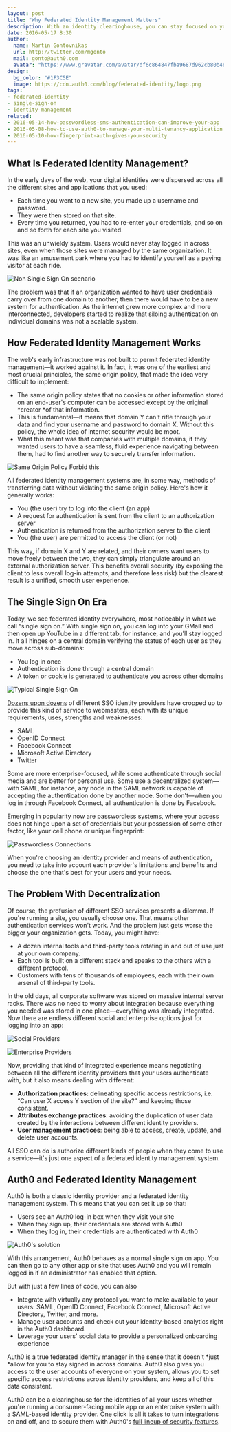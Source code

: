 ```yaml
---
layout: post
title: "Why Federated Identity Management Matters"
description: With an identity clearinghouse, you can stay focused on your business, not figuring out who your users are.
date: 2016-05-17 8:30
author:
  name: Martin Gontovnikas
  url: http://twitter.com/mgonto
  mail: gonto@auth0.com
  avatar: "https://www.gravatar.com/avatar/df6c864847fba9687d962cb80b482764??s=60"
design: 
  bg_color: "#1F3C5E"
  image: https://cdn.auth0.com/blog/federated-identity/logo.png
tags: 
- federated-identity
- single-sign-on
- identity-management
related:
- 2016-05-14-how-passwordless-sms-authentication-can-improve-your-app
- 2016-05-08-how-to-use-auth0-to-manage-your-multi-tenancy-application
- 2016-05-10-how-fingerprint-auth-gives-you-security
---
```


## What Is Federated Identity Management?

In the early days of the web, your digital identities were dispersed across all the different sites and applications that you used: 

* Each time you went to a new site, you made up a username and password. 
* They were then stored on that site. 
* Every time you returned, you had to re-enter your credentials, and so on and so forth for each site you visited.

This was an unwieldy system. Users would never stay logged in across sites, even when those sites were managed by the same organization. It was like an amusement park where you had to identify yourself as a paying visitor at each ride.

![Non Single Sign On scenario](https://cdn.auth0.com/blog/federated-identity/non-sso-scenario.png)

The problem was that if an organization wanted to have user credentials carry over from one domain to another, then there would have to be a new system for authentication. As the internet grew more complex and more interconnected, developers started to realize that siloing authentication on individual domains was not a scalable system.

## How Federated Identity Management Works

The web's early infrastructure was not built to permit federated identity management—it worked against it. In fact, it was one of the earliest and most crucial principles, the same origin policy, that made the idea very difficult to implement:

* The same origin policy states that no cookies or other information stored on an end-user's computer can be accessed except by the original *creator *of that information. 
* This is fundamental—it means that domain Y can't rifle through your data and find your username and password to domain X. Without this policy, the whole idea of internet security would be moot. 
* What this meant was that companies with multiple domains, if they wanted users to have a seamless, fluid experience navigating between them, had to find another way to securely transfer information.

![Same Origin Policy Forbid this](https://cdn.auth0.com/blog/federated-identity/same-origin-policy-forbids-this.png)

All federated identity management systems are, in some way, methods of transferring data without violating the same origin policy. Here's how it generally works:

* You (the user) try to log into the client (an app)
* A request for authentication is sent from the client to an authorization server
* Authentication is returned from the authorization server to the client
* You (the user) are permitted to access the client (or not)

This way, if domain X and Y are related, and their owners want users to move freely between the two, they can simply triangulate around an external authorization server. This benefits overall security (by exposing the client to less overall log-in attempts, and therefore less risk) but the clearest result is a unified, smooth user experience. 

## The Single Sign On Era

Today, we see federated identity everywhere, most noticeably in what we call “single sign on.” With single sign on, you can log into your GMail and then open up YouTube in a different tab, for instance, and you'll stay logged in. It all hinges on a central domain verifying the status of each user as they move across sub-domains:

* You log in once
* Authentication is done through a central domain
* A token or cookie is generated to authenticate you across other domains

![Typical Single Sign On](https://cdn.auth0.com/blog/federated-identity/typical-sso.png)

[Dozens upon dozens](https://auth0.com/docs/identityproviders#enterprise) of different SSO identity providers have cropped up to provide this kind of service to webmasters, each with its unique requirements, uses, strengths and weaknesses:

* SAML
* OpenID Connect
* Facebook Connect
* Microsoft Active Directory
* Twitter

Some are more enterprise-focused, while some authenticate through social media and are better for personal use. Some use a decentralized system—with SAML, for instance, any node in the SAML network is capable of accepting the authentication done by another node. Some don't—when you log in through Facebook Connect, all authentication is done by Facebook. 

Emerging in popularity now are passwordless systems, where your access does not hinge upon a set of credentials but your possession of some other factor, like your cell phone or unique fingerprint:

![Passwordless Connections](https://cdn.auth0.com/blog/federated-identity/passwordless-connections.png)

When you're choosing an identity provider and means of authentication, you need to take into account each provider's limitations and benefits and choose the one that's best for your users and your needs.

## The Problem With Decentralization

Of course, the profusion of different SSO services presents a dilemma. If you're running a site, you usually choose one. That means other authentication services won't work. And the problem just gets worse the bigger your organization gets. Today, you might have: 

* A dozen internal tools and third-party tools rotating in and out of use just at your own company.
* Each tool is built on a different stack and speaks to the others with a different protocol.
* Customers with tens of thousands of employees, each with their own arsenal of third-party tools.

In the old days, all corporate software was stored on massive internal server racks. There was no need to worry about integration because everything you needed was stored in one place—everything was already integrated. Now there are endless different social and enterprise options just for logging into an app:

![Social Providers](https://cdn.auth0.com/blog/federated-identity/social-providers.png)

![Enterprise Providers](https://cdn.auth0.com/blog/federated-identity/enterprise-options.png)

Now, providing that kind of integrated experience means negotiating between all the different identity providers that your users authenticate with, but it also means dealing with different:

* **Authorization practices:** delineating specific access restrictions, i.e. “Can user X access Y section of the site?” and keeping those consistent.
* **Attributes exchange practices**: avoiding the duplication of user data created by the interactions between different identity providers.
* **User management practices**: being able to access, create, update, and delete user accounts.

All SSO can do is authorize different kinds of people when they come to use a service—it's just one aspect of a federated identity management system.

## Auth0 and Federated Identity Management  

Auth0 is both a classic identity provider and a federated identity management system. This means that you can set it up so that:

* Users see an Auth0 log-in box when they visit your site
* When they sign up, their credentials are stored with Auth0
* When they log in, their credentials are authenticated with Auth0

![Auth0's solution](https://cdn.auth0.com/blog/federated-identity/auth0.png)

With this arrangement, Auth0 behaves as a normal single sign on app. You can then go to any other app or site that uses Auth0 and you will remain logged in if an administrator has enabled that option. 

But with just a few lines of code, you can also 

* Integrate with virtually any protocol you want to make available to your users: SAML, OpenID Connect, Facebook Connect, Microsoft Active Directory, Twitter, and more. 
* Manage user accounts and check out your identity-based analytics right in the Auth0 dashboard.
* Leverage your users' social data to provide a personalized onboarding experience 

Auth0 is a true federated identity manager in the sense that it doesn't *just *allow for you to stay signed in across domains. Auth0 also gives you access to the user accounts of everyone on your system, allows you to set specific access restrictions across identity providers, and keep all of this data consistent. 

Auth0 can be a clearinghouse for the identities of all your users whether you're running a consumer-facing mobile app or an enterprise system with a SAML-based identity provider. One click is all it takes to turn integrations on and off, and to secure them with Auth0's [full lineup of security features](https://auth0.com/security).
